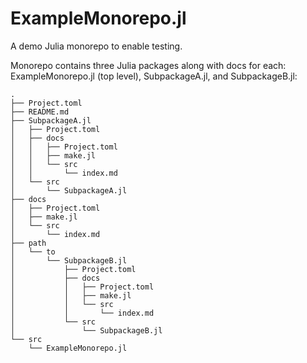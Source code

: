 # ExampleMonorepo.jl
A demo Julia monorepo to enable testing.

Monorepo contains three Julia packages along with docs for each: ExampleMonorepo.jl (top level),
SubpackageA.jl, and SubpackageB.jl:

```
.
├── Project.toml
├── README.md
├── SubpackageA.jl
│   ├── Project.toml
│   ├── docs
│   │   ├── Project.toml
│   │   ├── make.jl
│   │   └── src
│   │       └── index.md
│   └── src
│       └── SubpackageA.jl
├── docs
│   ├── Project.toml
│   ├── make.jl
│   └── src
│       └── index.md
├── path
│   └── to
│       └── SubpackageB.jl
│           ├── Project.toml
│           ├── docs
│           │   ├── Project.toml
│           │   ├── make.jl
│           │   └── src
│           │       └── index.md
│           └── src
│               └── SubpackageB.jl
└── src
    └── ExampleMonorepo.jl
```
